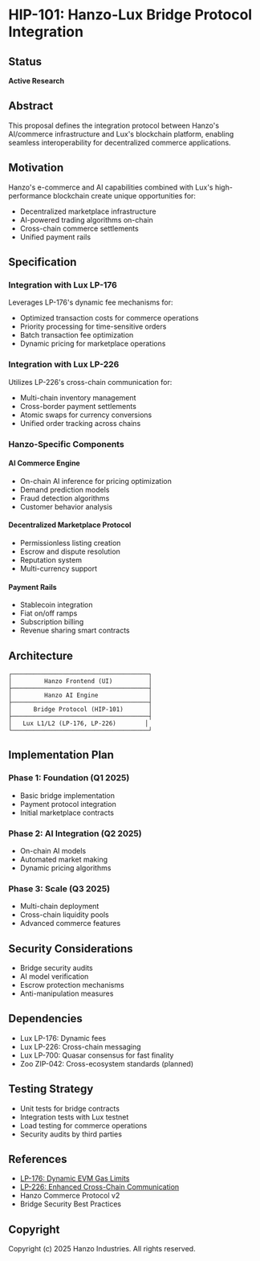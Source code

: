 # HIP-101: Hanzo-Lux Bridge Protocol Integration

## Status
**Active Research**

## Abstract
This proposal defines the integration protocol between Hanzo's AI/commerce infrastructure and Lux's blockchain platform, enabling seamless interoperability for decentralized commerce applications.

## Motivation
Hanzo's e-commerce and AI capabilities combined with Lux's high-performance blockchain create unique opportunities for:
- Decentralized marketplace infrastructure
- AI-powered trading algorithms on-chain
- Cross-chain commerce settlements
- Unified payment rails

## Specification

### Integration with Lux LP-176
Leverages LP-176's dynamic fee mechanisms for:
- Optimized transaction costs for commerce operations
- Priority processing for time-sensitive orders
- Batch transaction fee optimization
- Dynamic pricing for marketplace operations

### Integration with Lux LP-226
Utilizes LP-226's cross-chain communication for:
- Multi-chain inventory management
- Cross-border payment settlements
- Atomic swaps for currency conversions
- Unified order tracking across chains

### Hanzo-Specific Components

#### AI Commerce Engine
- On-chain AI inference for pricing optimization
- Demand prediction models
- Fraud detection algorithms
- Customer behavior analysis

#### Decentralized Marketplace Protocol
- Permissionless listing creation
- Escrow and dispute resolution
- Reputation system
- Multi-currency support

#### Payment Rails
- Stablecoin integration
- Fiat on/off ramps
- Subscription billing
- Revenue sharing smart contracts

## Architecture

```
┌──────────────────────────────────────┐
│         Hanzo Frontend (UI)          │
├──────────────────────────────────────┤
│         Hanzo AI Engine              │
├──────────────────────────────────────┤
│      Bridge Protocol (HIP-101)       │
├──────────────────────────────────────┤
│   Lux L1/L2 (LP-176, LP-226)        │
└──────────────────────────────────────┘
```

## Implementation Plan

### Phase 1: Foundation (Q1 2025)
- Basic bridge implementation
- Payment protocol integration
- Initial marketplace contracts

### Phase 2: AI Integration (Q2 2025)
- On-chain AI models
- Automated market making
- Dynamic pricing algorithms

### Phase 3: Scale (Q3 2025)
- Multi-chain deployment
- Cross-chain liquidity pools
- Advanced commerce features

## Security Considerations
- Bridge security audits
- AI model verification
- Escrow protection mechanisms
- Anti-manipulation measures

## Dependencies
- Lux LP-176: Dynamic fees
- Lux LP-226: Cross-chain messaging
- Lux LP-700: Quasar consensus for fast finality
- Zoo ZIP-042: Cross-ecosystem standards (planned)

## Testing Strategy
- Unit tests for bridge contracts
- Integration tests with Lux testnet
- Load testing for commerce operations
- Security audits by third parties

## References
- [LP-176: Dynamic EVM Gas Limits](../../lux/lps/LPs/lp-176.md)
- [LP-226: Enhanced Cross-Chain Communication](../../lux/lps/LPs/lp-226.md)
- Hanzo Commerce Protocol v2
- Bridge Security Best Practices

## Copyright
Copyright (c) 2025 Hanzo Industries. All rights reserved.